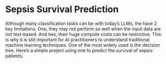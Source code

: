 # Sepsis Survival Prediction
Although many classification tasks can be with today’s LLMs, the have 2 key limitations. One,
they may not perform so well when the input data are not text-based. And two, their huge
compute costs can be restrictive. This is why it is still important for AI practitioners to
understand traditional machine learning techniques. One of the most widely used is the
decision tree. Here’s a simple project using one to predict the survival of sepsis patients.
